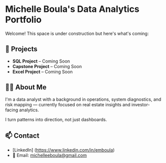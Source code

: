 # Michelle Boula's Data Analytics Portfolio

Welcome! This space is under construction but here's what's coming:

## 🔧 Projects

- **SQL Project** – Coming Soon  
- **Capstone Project** – Coming Soon  
- **Excel Project** – Coming Soon  

## 👩‍💻 About Me

I'm a data analyst with a background in operations, system diagnostics, and risk mapping — currently focused on real estate insights and investor-facing analytics. 

I turn patterns into direction, not just dashboards. 

## 📫 Contact

- [LinkedIn] (https://www.linkedin.com/in/emboula)
- 📧 Email: michelleeboula@gmail.com

